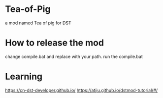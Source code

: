 # Tea-of-Pig
a mod named Tea of pig for DST

# How to release the mod
change compile.bat and replace with your path.
run the compile.bat

# Learning
https://cn-dst-developer.github.io/
https://atjiu.github.io/dstmod-tutorial/#/
